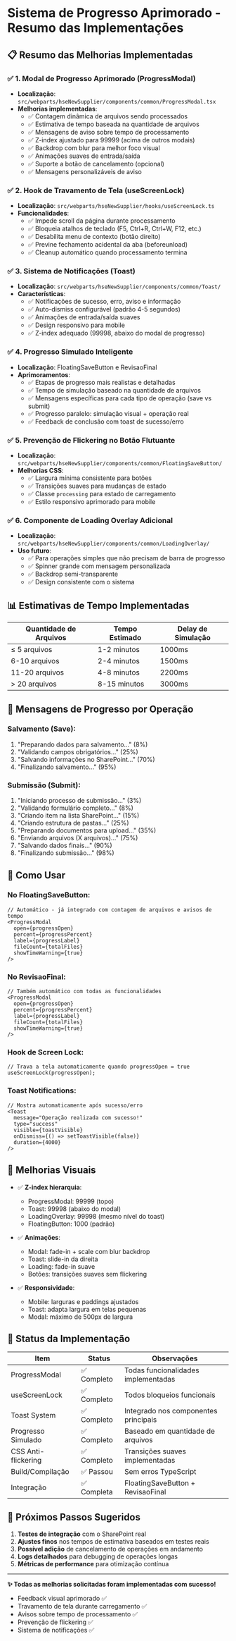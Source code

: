 # Sistema de Progresso Aprimorado - Resumo das Implementações

## 📋 Resumo das Melhorias Implementadas

### ✅ **1. Modal de Progresso Aprimorado (ProgressModal)**

- **Localização**: `src/webparts/hseNewSupplier/components/common/ProgressModal.tsx`
- **Melhorias implementadas**:
  - ✅ Contagem dinâmica de arquivos sendo processados
  - ✅ Estimativa de tempo baseada na quantidade de arquivos
  - ✅ Mensagens de aviso sobre tempo de processamento
  - ✅ Z-index ajustado para 99999 (acima de outros modais)
  - ✅ Backdrop com blur para melhor foco visual
  - ✅ Animações suaves de entrada/saída
  - ✅ Suporte a botão de cancelamento (opcional)
  - ✅ Mensagens personalizáveis de aviso

### ✅ **2. Hook de Travamento de Tela (useScreenLock)**

- **Localização**: `src/webparts/hseNewSupplier/hooks/useScreenLock.ts`
- **Funcionalidades**:
  - ✅ Impede scroll da página durante processamento
  - ✅ Bloqueia atalhos de teclado (F5, Ctrl+R, Ctrl+W, F12, etc.)
  - ✅ Desabilita menu de contexto (botão direito)
  - ✅ Previne fechamento acidental da aba (beforeunload)
  - ✅ Cleanup automático quando processamento termina

### ✅ **3. Sistema de Notificações (Toast)**

- **Localização**: `src/webparts/hseNewSupplier/components/common/Toast/`
- **Características**:
  - ✅ Notificações de sucesso, erro, aviso e informação
  - ✅ Auto-dismiss configurável (padrão 4-5 segundos)
  - ✅ Animações de entrada/saída suaves
  - ✅ Design responsivo para mobile
  - ✅ Z-index adequado (99998, abaixo do modal de progresso)

### ✅ **4. Progresso Simulado Inteligente**

- **Localização**: FloatingSaveButton e RevisaoFinal
- **Aprimoramentos**:
  - ✅ Etapas de progresso mais realistas e detalhadas
  - ✅ Tempo de simulação baseado na quantidade de arquivos
  - ✅ Mensagens específicas para cada tipo de operação (save vs submit)
  - ✅ Progresso paralelo: simulação visual + operação real
  - ✅ Feedback de conclusão com toast de sucesso/erro

### ✅ **5. Prevenção de Flickering no Botão Flutuante**

- **Localização**: `src/webparts/hseNewSupplier/components/common/FloatingSaveButton/`
- **Melhorias CSS**:
  - ✅ Largura mínima consistente para botões
  - ✅ Transições suaves para mudanças de estado
  - ✅ Classe `processing` para estado de carregamento
  - ✅ Estilo responsivo aprimorado para mobile

### ✅ **6. Componente de Loading Overlay Adicional**

- **Localização**: `src/webparts/hseNewSupplier/components/common/LoadingOverlay/`
- **Uso futuro**:
  - ✅ Para operações simples que não precisam de barra de progresso
  - ✅ Spinner grande com mensagem personalizada
  - ✅ Backdrop semi-transparente
  - ✅ Design consistente com o sistema

## 📊 **Estimativas de Tempo Implementadas**

| Quantidade de Arquivos | Tempo Estimado | Delay de Simulação |
| ---------------------- | -------------- | ------------------ |
| ≤ 5 arquivos           | 1-2 minutos    | 1000ms             |
| 6-10 arquivos          | 2-4 minutos    | 1500ms             |
| 11-20 arquivos         | 4-8 minutos    | 2200ms             |
| > 20 arquivos          | 8-15 minutos   | 3000ms             |

## 🎯 **Mensagens de Progresso por Operação**

### **Salvamento (Save)**:

1. "Preparando dados para salvamento..." (8%)
2. "Validando campos obrigatórios..." (25%)
3. "Salvando informações no SharePoint..." (70%)
4. "Finalizando salvamento..." (95%)

### **Submissão (Submit)**:

1. "Iniciando processo de submissão..." (3%)
2. "Validando formulário completo..." (8%)
3. "Criando item na lista SharePoint..." (15%)
4. "Criando estrutura de pastas..." (25%)
5. "Preparando documentos para upload..." (35%)
6. "Enviando arquivos (X arquivos)..." (75%)
7. "Salvando dados finais..." (90%)
8. "Finalizando submissão..." (98%)

## 🔧 **Como Usar**

### **No FloatingSaveButton**:

```tsx
// Automático - já integrado com contagem de arquivos e avisos de tempo
<ProgressModal
  open={progressOpen}
  percent={progressPercent}
  label={progressLabel}
  fileCount={totalFiles}
  showTimeWarning={true}
/>
```

### **No RevisaoFinal**:

```tsx
// Também automático com todas as funcionalidades
<ProgressModal
  open={progressOpen}
  percent={progressPercent}
  label={progressLabel}
  fileCount={totalFiles}
  showTimeWarning={true}
/>
```

### **Hook de Screen Lock**:

```tsx
// Trava a tela automaticamente quando progressOpen = true
useScreenLock(progressOpen);
```

### **Toast Notifications**:

```tsx
// Mostra automaticamente após sucesso/erro
<Toast
  message="Operação realizada com sucesso!"
  type="success"
  visible={toastVisible}
  onDismiss={() => setToastVisible(false)}
  duration={4000}
/>
```

## 🎨 **Melhorias Visuais**

- ✅ **Z-index hierarquia**:

  - ProgressModal: 99999 (topo)
  - Toast: 99998 (abaixo do modal)
  - LoadingOverlay: 99998 (mesmo nível do toast)
  - FloatingButton: 1000 (padrão)

- ✅ **Animações**:

  - Modal: fade-in + scale com blur backdrop
  - Toast: slide-in da direita
  - Loading: fade-in suave
  - Botões: transições suaves sem flickering

- ✅ **Responsividade**:
  - Mobile: larguras e paddings ajustados
  - Toast: adapta largura em telas pequenas
  - Modal: máximo de 500px de largura

## 🚀 **Status da Implementação**

| Item                | Status      | Observações                          |
| ------------------- | ----------- | ------------------------------------ |
| ProgressModal       | ✅ Completo | Todas funcionalidades implementadas  |
| useScreenLock       | ✅ Completo | Todos bloqueios funcionais           |
| Toast System        | ✅ Completo | Integrado nos componentes principais |
| Progresso Simulado  | ✅ Completo | Baseado em quantidade de arquivos    |
| CSS Anti-flickering | ✅ Completo | Transições suaves implementadas      |
| Build/Compilação    | ✅ Passou   | Sem erros TypeScript                 |
| Integração          | ✅ Completa | FloatingSaveButton + RevisaoFinal    |

## 📝 **Próximos Passos Sugeridos**

1. **Testes de integração** com o SharePoint real
2. **Ajustes finos** nos tempos de estimativa baseados em testes reais
3. **Possível adição** de cancelamento de operações em andamento
4. **Logs detalhados** para debugging de operações longas
5. **Métricas de performance** para otimização contínua

---

**✨ Todas as melhorias solicitadas foram implementadas com sucesso!**

- Feedback visual aprimorado ✅
- Travamento de tela durante carregamento ✅
- Avisos sobre tempo de processamento ✅
- Prevenção de flickering ✅
- Sistema de notificações ✅
